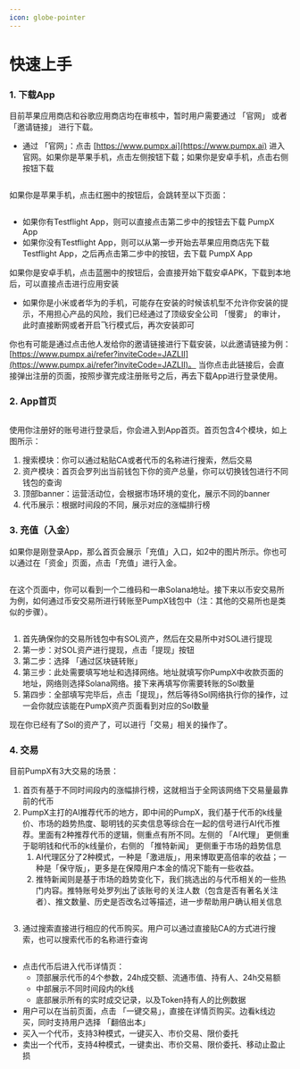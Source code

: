 ```yaml
---
icon: globe-pointer
---
```


# 快速上手

### 1. 下载App

目前苹果应用商店和谷歌应用商店均在审核中，暂时用户需要通过 「官网」 或者 「邀请链接」 进行下载。

* 通过 「官网」：点击 [https://www.pumpx.ai](https://www.pumpx.ai) 进入官网。如果你是苹果手机，点击左侧按钮下载；如果你是安卓手机，点击右侧按钮下载

<figure><img src="../.gitbook/assets/下载.png" alt=""><figcaption></figcaption></figure>

如果你是苹果手机，点击红圈中的按钮后，会跳转至以下页面：

<figure><img src="../.gitbook/assets/image (7).png" alt=""><figcaption></figcaption></figure>

* 如果你有Testflight App，则可以直接点击第二步中的按钮去下载 PumpX App
* 如果你没有Testflight App，则可以从第一步开始去苹果应用商店先下载Testflight App，之后再点击第二步中的按钮，去下载 PumpX App

如果你是安卓手机，点击蓝圈中的按钮后，会直接开始下载安卓APK，下载到本地后，可以直接点击进行应用安装

* 如果你是小米或者华为的手机，可能存在安装的时候该机型不允许你安装的提示，不用担心产品的风险，我们已经通过了顶级安全公司 「慢雾」 的审计，此时直接断网或者开启飞行模式后，再次安装即可



你也有可能是通过点击他人发给你的邀请链接进行下载安装，以此邀请链接为例：[https://www.pumpx.ai/refer?inviteCode=JAZLII](https://www.pumpx.ai/refer?inviteCode=JAZLII)。 当你点击此链接后，会直接弹出注册的页面，按照步骤完成注册账号之后，再去下载App进行登录使用。



### 2. App首页

<figure><img src="../.gitbook/assets/image.png" alt=""><figcaption></figcaption></figure>

使用你注册好的账号进行登录后，你会进入到App首页。首页包含4个模块，如上图所示：

1. 搜索模块：你可以通过粘贴CA或者代币的名称进行搜索，然后交易
2. 资产模块：首页会罗列出当前钱包下你的资产总量，你可以切换钱包进行不同钱包的查询
3. 顶部banner：运营活动位，会根据市场环境的变化，展示不同的banner
4. 代币展示：根据时间段的不同，展示对应的涨幅排行榜



### 3. 充值（入金）

如果你是刚登录App，那么首页会展示「充值」入口，如2中的图片所示。你也可以通过在「资金」页面，点击「充值」进行入金。

<figure><img src="../.gitbook/assets/image (2).png" alt=""><figcaption></figcaption></figure>

在这个页面中，你可以看到一个二维码和一串Solana地址。接下来以币安交易所为例，如何通过币安交易所进行转账至PumpX钱包中（注：其他的交易所也是类似的步骤）。

<figure><img src="../.gitbook/assets/image (3).png" alt=""><figcaption></figcaption></figure>

1. 首先确保你的交易所钱包中有SOL资产，然后在交易所中对SOL进行提现
2. 第一步：对SOL资产进行提现，点击「提现」按钮
3. 第二步：选择 「通过区块链转账」&#x20;
4. 第三步：此处需要填写地址和选择网络。地址就填写你PumpX中收款页面的地址，网络则选择Solana网络。接下来再填写你需要转账的Sol数量
5. 第四步：全部填写完毕后，点击「提现」，然后等待Sol网络执行你的操作，过一会你就应该能在PumpX资产页面看到对应的Sol数量

现在你已经有了Sol的资产了，可以进行「交易」相关的操作了。



### 4. 交易

目前PumpX有3大交易的场景：

1. 首页有基于不同时间段内的涨幅排行榜，这就相当于全网该网络下交易量最靠前的代币
2. PumpX主打的AI推荐代币的地方，即中间的PumpX，我们基于代币的k线量价、市场的趋势热度、聪明钱的买卖信息等综合在一起的信号进行AI代币推荐。里面有2种推荐代币的逻辑，侧重点有所不同。左侧的 「AI代理」 更侧重于聪明钱和代币的k线量价，右侧的 「推特新闻」 更侧重于市场的趋势信息
   1. AI代理区分了2种模式，一种是「激进版」，用来博取更高倍率的收益；一种是「保守版」，更多是在保障用户本金的情况下能有一些收益。
   2. 推特新闻则是基于市场的趋势变化下，我们挑选出的与代币相关的一些热门内容。推特账号处罗列出了该账号的关注人数（包含是否有著名关注者）、推文数量、历史是否改名过等描述，进一步帮助用户确认相关信息

<figure><img src="../.gitbook/assets/image (4).png" alt=""><figcaption></figcaption></figure>

3. 通过搜索直接进行相应的代币购买。用户可以通过直接贴CA的方式进行搜索，也可以搜索代币的名称进行查询

<figure><img src="../.gitbook/assets/image (5).png" alt=""><figcaption></figcaption></figure>

* 点击代币后进入代币详情页：
  * 顶部展示代币的4个参数，24h成交额、流通市值、持有人、24h交易额
  * 中部展示不同时间段内的k线
  * 底部展示所有的实时成交记录，以及Token持有人的比例数据
* 用户可以在当前页面，点击 「一键交易」，直接在详情页购买。边看k线边买，同时支持用户选择 「翻倍出本」
* 买入一个代币，支持3种模式，一键买入、市价交易、限价委托
* 卖出一个代币，支持4种模式，一键卖出、市价交易、限价委托、移动止盈止损

<figure><img src="../.gitbook/assets/image (3) (1).png" alt=""><figcaption></figcaption></figure>

